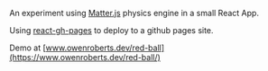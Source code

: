 
An experiment using [Matter.js](http://brm.io/matter-js/) physics engine in a small React App.

Using [react-gh-pages](https://github.com/gitname/react-gh-pages) to deploy to a github pages site.

Demo at [www.owenroberts.dev/red-ball](https://www.owenroberts.dev/red-ball/)
